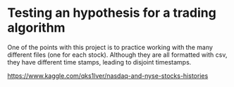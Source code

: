 Testing an hypothesis for a trading algorithm
===

One of the points with this project is to practice working with the many
different files (one for each stock). Although they are all formatted with csv,
they have different time stamps, leading to disjoint timestamps.


https://www.kaggle.com/qks1lver/nasdaq-and-nyse-stocks-histories